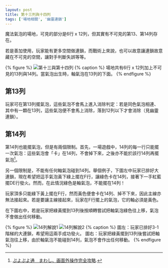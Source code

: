 ```yaml
---
layout: post
title: 第十三列與十四列
tags: ['場地相關', '幽靈連鎖']
---
```

魔法氣泡的場地，可見的部分是6行 x 12列，但其實有不可見的第13、第14列存在。

若是善加使用，玩家能有更多空間做連鎖，而戰術上來說，也可以故意讓連鎖故意藏在不可見的空間，讓對手判斷失誤等等。

{% figure %}
  ![第十三與第十四列](https://i.imgur.com/10hqPn7.png)
{% caption %}
場地共有6行 x 12列加上不可見的13列與14列。當氣泡出生時，軸氣泡在13列的下面。
{% endfigure %}

## 第13列

玩家可在第13列擺氣泡，這些氣泡不會馬上進入消除判定：若是同色氣泡相連、其中有一顆在13列，這些氣泡便不會馬上消除，落到12列以下才會消除（見幽靈連鎖）。

## 第14列

第14列也能擺氣泡，但是有兩個限制。首先，一場遊戲中，14列的每一行只能擺一次氣泡：這些氣泡會「卡」在14列，不會掉下來，之後亦不能於該行14列再擺氣泡[^1]。

另一個限制是，不能有任何軸氣泡碰到14列。舉個例子，下圖左中玩家已排好大連鎖，現在希望把這手氣泡黃下綠上擺在F行，讓綠色卡在14列，接著下一手紅藍擺DE行發火。然而，在此情況綠色是軸氣泡，不能擺在14列！

玩家頂多只能綠下黃上擺在F行，然而黃色便會卡在14列、掉不下來，因此主線亦無法接起來。若是要讓主線接起來，玩家在F行擺上的氣泡，它的軸必須是黃色。

在下圖右中，若是玩家把綠黃擺到13列後按順轉嘗試把軸氣泡綠色往上移，氣泡不會做出任何移動。

{% figure %}
![14列解說1](https://i.imgur.com/y2tTzoX.png) 
![14列解說2](https://i.imgur.com/8ivBYw4.png)
{% caption %}
圖左：玩家已排好3-1階梯的大連鎖，希望用這兩手成功發火。
圖右：玩家把綠黃擺到13列後嘗試把軸氣泡往上移，由於軸氣泡不能碰到14列，氣泡不會作出任何移動。
{% endfigure %}

[^1]: [ぷよぷよ通　まわし、画面外操作完全攻略](https://puyo-camp.jp/posts/65520).
